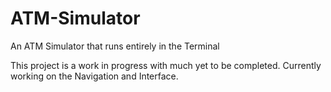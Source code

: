 # ATM-Simulator
An ATM Simulator that runs entirely in the Terminal

This project is a work in progress with much yet to be completed. Currently working on the Navigation and Interface.
